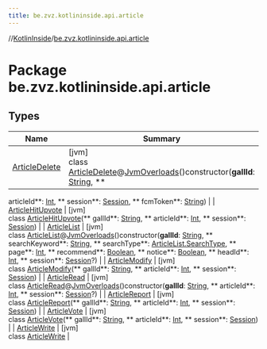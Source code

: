 ```yaml
---
title: be.zvz.kotlininside.api.article
---
```

//[KotlinInside](../../index.html)/[be.zvz.kotlininside.api.article](index.html)



# Package be.zvz.kotlininside.api.article

## Types

| Name | Summary |
|---|---|
| [ArticleDelete](-article-delete/index.html) | [jvm]<br>class [ArticleDelete](-article-delete/index.html)@[JvmOverloads](https://kotlinlang.org/api/latest/jvm/stdlib/kotlin.jvm/-jvm-overloads/index.html)()constructor(**gallId**: [String](https://kotlinlang.org/api/latest/jvm/stdlib/kotlin/-string/index.html), **
articleId**: [Int](https://kotlinlang.org/api/latest/jvm/stdlib/kotlin/-int/index.html), **
session**: [Session](../be.zvz.kotlininside.session/-session/index.html), **
fcmToken**: [String](https://kotlinlang.org/api/latest/jvm/stdlib/kotlin/-string/index.html)) |
| [ArticleHitUpvote](-article-hit-upvote/index.html) | [jvm]<br>class [ArticleHitUpvote](-article-hit-upvote/index.html)(**
gallId**: [String](https://kotlinlang.org/api/latest/jvm/stdlib/kotlin/-string/index.html), **
articleId**: [Int](https://kotlinlang.org/api/latest/jvm/stdlib/kotlin/-int/index.html), **
session**: [Session](../be.zvz.kotlininside.session/-session/index.html)) |
| [ArticleList](-article-list/index.html) | [jvm]<br>class [ArticleList](-article-list/index.html)@[JvmOverloads](https://kotlinlang.org/api/latest/jvm/stdlib/kotlin.jvm/-jvm-overloads/index.html)()constructor(**gallId**: [String](https://kotlinlang.org/api/latest/jvm/stdlib/kotlin/-string/index.html), **
searchKeyword**: [String](https://kotlinlang.org/api/latest/jvm/stdlib/kotlin/-string/index.html), **
searchType**: [ArticleList.SearchType](-article-list/-search-type/index.html), **
page**: [Int](https://kotlinlang.org/api/latest/jvm/stdlib/kotlin/-int/index.html), **
recommend**: [Boolean](https://kotlinlang.org/api/latest/jvm/stdlib/kotlin/-boolean/index.html), **
notice**: [Boolean](https://kotlinlang.org/api/latest/jvm/stdlib/kotlin/-boolean/index.html), **
headId**: [Int](https://kotlinlang.org/api/latest/jvm/stdlib/kotlin/-int/index.html), **
session**: [Session](../be.zvz.kotlininside.session/-session/index.html)?) |
| [ArticleModify](-article-modify/index.html) | [jvm]<br>class [ArticleModify](-article-modify/index.html)(**
gallId**: [String](https://kotlinlang.org/api/latest/jvm/stdlib/kotlin/-string/index.html), **
articleId**: [Int](https://kotlinlang.org/api/latest/jvm/stdlib/kotlin/-int/index.html), **
session**: [Session](../be.zvz.kotlininside.session/-session/index.html)) |
| [ArticleRead](-article-read/index.html) | [jvm]<br>class [ArticleRead](-article-read/index.html)@[JvmOverloads](https://kotlinlang.org/api/latest/jvm/stdlib/kotlin.jvm/-jvm-overloads/index.html)()constructor(**gallId**: [String](https://kotlinlang.org/api/latest/jvm/stdlib/kotlin/-string/index.html), **
articleId**: [Int](https://kotlinlang.org/api/latest/jvm/stdlib/kotlin/-int/index.html), **
session**: [Session](../be.zvz.kotlininside.session/-session/index.html)?) |
| [ArticleReport](-article-report/index.html) | [jvm]<br>class [ArticleReport](-article-report/index.html)(**
gallId**: [String](https://kotlinlang.org/api/latest/jvm/stdlib/kotlin/-string/index.html), **
articleId**: [Int](https://kotlinlang.org/api/latest/jvm/stdlib/kotlin/-int/index.html), **
session**: [Session](../be.zvz.kotlininside.session/-session/index.html)) |
| [ArticleVote](-article-vote/index.html) | [jvm]<br>class [ArticleVote](-article-vote/index.html)(**
gallId**: [String](https://kotlinlang.org/api/latest/jvm/stdlib/kotlin/-string/index.html), **
articleId**: [Int](https://kotlinlang.org/api/latest/jvm/stdlib/kotlin/-int/index.html), **
session**: [Session](../be.zvz.kotlininside.session/-session/index.html)) |
| [ArticleWrite](-article-write/index.html) | [jvm]<br>class [ArticleWrite](-article-write/index.html) |

